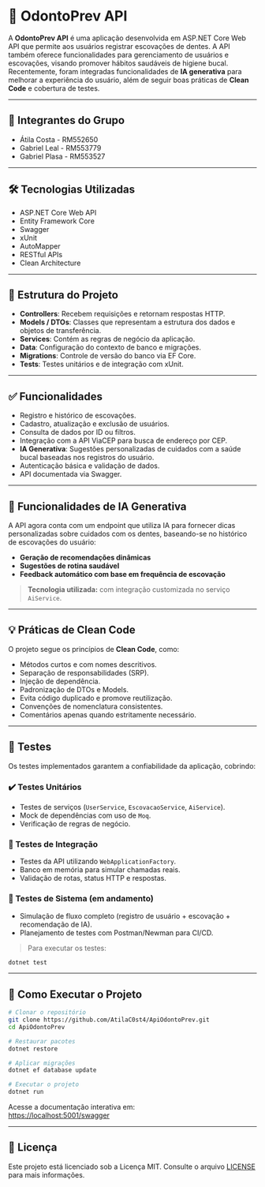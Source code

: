 
# 🦷 OdontoPrev API

A **OdontoPrev API** é uma aplicação desenvolvida em ASP.NET Core Web API que permite aos usuários registrar escovações de dentes. A API também oferece funcionalidades para gerenciamento de usuários e escovações, visando promover hábitos saudáveis de higiene bucal. Recentemente, foram integradas funcionalidades de **IA generativa** para melhorar a experiência do usuário, além de seguir boas práticas de **Clean Code** e cobertura de testes.

---

## 👥 Integrantes do Grupo

- Átila Costa - RM552650  
- Gabriel Leal - RM553779  
- Gabriel Plasa - RM553527  

---

## 🛠️ Tecnologias Utilizadas

- ASP.NET Core Web API  
- Entity Framework Core  
- Swagger  
- xUnit  
- AutoMapper  
- RESTful APIs  
- Clean Architecture  

---

## 📁 Estrutura do Projeto

- **Controllers**: Recebem requisições e retornam respostas HTTP.
- **Models / DTOs**: Classes que representam a estrutura dos dados e objetos de transferência.
- **Services**: Contém as regras de negócio da aplicação.
- **Data**: Configuração do contexto de banco e migrações.
- **Migrations**: Controle de versão do banco via EF Core.
- **Tests**: Testes unitários e de integração com xUnit.

---

## ✅ Funcionalidades

- Registro e histórico de escovações.
- Cadastro, atualização e exclusão de usuários.
- Consulta de dados por ID ou filtros.
- Integração com a API ViaCEP para busca de endereço por CEP.
- **IA Generativa**: Sugestões personalizadas de cuidados com a saúde bucal baseadas nos registros do usuário.
- Autenticação básica e validação de dados.
- API documentada via Swagger.

---

## 🤖 Funcionalidades de IA Generativa

A API agora conta com um endpoint que utiliza IA para fornecer dicas personalizadas sobre cuidados com os dentes, baseando-se no histórico de escovações do usuário:

- **Geração de recomendações dinâmicas**
- **Sugestões de rotina saudável**
- **Feedback automático com base em frequência de escovação**

> **Tecnologia utilizada:** com integração customizada no serviço `AiService`.

---

## 💡 Práticas de Clean Code

O projeto segue os princípios de **Clean Code**, como:

- Métodos curtos e com nomes descritivos.
- Separação de responsabilidades (SRP).
- Injeção de dependência.
- Padronização de DTOs e Models.
- Evita código duplicado e promove reutilização.
- Convenções de nomenclatura consistentes.
- Comentários apenas quando estritamente necessário.

---

## 🧪 Testes

Os testes implementados garantem a confiabilidade da aplicação, cobrindo:

### ✔️ Testes Unitários

- Testes de serviços (`UserService`, `EscovacaoService`, `AiService`).
- Mock de dependências com uso de `Moq`.
- Verificação de regras de negócio.

### 🧪 Testes de Integração

- Testes da API utilizando `WebApplicationFactory`.
- Banco em memória para simular chamadas reais.
- Validação de rotas, status HTTP e respostas.

### 🔬 Testes de Sistema (em andamento)

- Simulação de fluxo completo (registro de usuário + escovação + recomendação de IA).
- Planejamento de testes com Postman/Newman para CI/CD.

> Para executar os testes:
```bash
dotnet test
```

---

## 🚀 Como Executar o Projeto

```bash
# Clonar o repositório
git clone https://github.com/AtilaC0st4/ApiOdontoPrev.git
cd ApiOdontoPrev

# Restaurar pacotes
dotnet restore

# Aplicar migrações
dotnet ef database update

# Executar o projeto
dotnet run
```

Acesse a documentação interativa em:  
[https://localhost:5001/swagger](https://localhost:5001/swagger)

---

## 📄 Licença

Este projeto está licenciado sob a Licença MIT. Consulte o arquivo [LICENSE](LICENSE) para mais informações.

